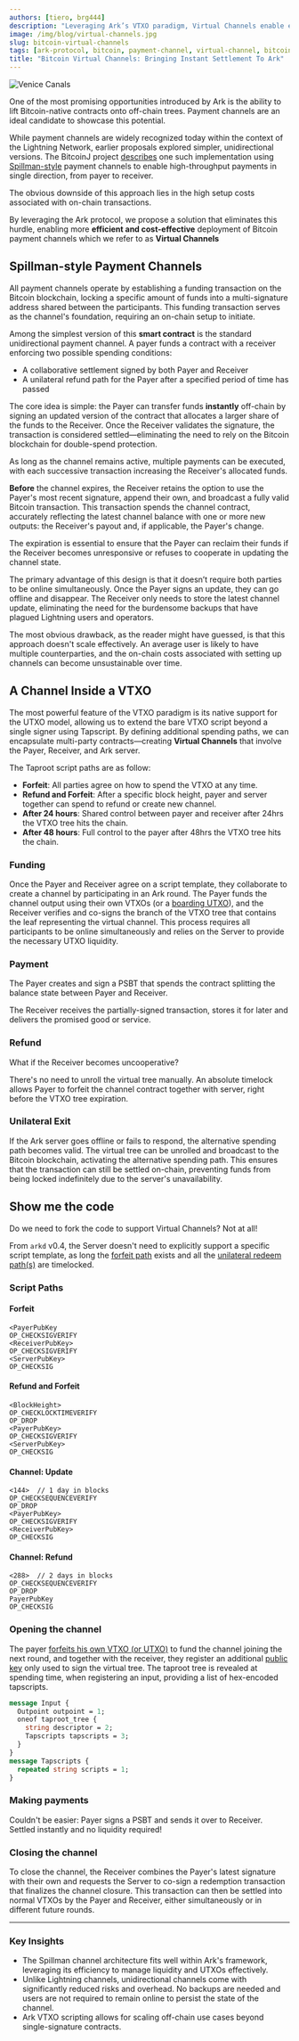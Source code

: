 ```yaml
---
authors: [tiero, brg444]
description: "Leveraging Ark’s VTXO paradigm, Virtual Channels enable efficient, low-cost Bitcoin payment channels by lifting smart contracts off-chain"
image: /img/blog/virtual-channels.jpg
slug: bitcoin-virtual-channels
tags: [ark-protocol, bitcoin, payment-channel, virtual-channel, bitcoin-script, vtxo, utxo]
title: "Bitcoin Virtual Channels: Bringing Instant Settlement To Ark"
---
```

![Venice Canals](/img/blog/virtual-channels.jpg)

One of the most promising opportunities introduced by Ark is the ability to lift Bitcoin-native contracts onto off-chain trees.
Payment channels are an ideal candidate to showcase this potential.

<!-- truncate -->

While payment channels are widely recognized today within the context of the Lightning Network, earlier proposals explored simpler, unidirectional versions.
The BitcoinJ project [describes](https://bitcoinj.org/working-with-micropayments) one such implementation using [Spillman-style](https://en.bitcoin.it/wiki/Payment_channels#Spillman-style_payment_channels) payment channels to enable high-throughput payments in single direction, from payer to receiver.

The obvious downside of this approach lies in the high setup costs associated with on-chain transactions.

By leveraging the Ark protocol, we propose a solution that eliminates this hurdle, enabling more **efficient and cost-effective** deployment of Bitcoin payment channels which we refer to as **Virtual Channels**


## Spillman-style Payment Channels

All payment channels operate by establishing a funding transaction on the Bitcoin blockchain, locking a specific amount of funds into a multi-signature address shared between the participants. This funding transaction serves as the channel's foundation, requiring an on-chain setup to initiate.

Among the simplest version of this **smart contract** is the standard unidirectional payment channel. A payer funds a contract with a receiver enforcing two possible spending conditions:

- A collaborative settlement signed by both Payer and Receiver
- A unilateral refund path for the Payer after a specified period of time has passed

The core idea is simple: the Payer can transfer funds **instantly** off-chain by signing an updated version of the contract that allocates a larger share of the funds to the Receiver. Once the Receiver validates the signature, the transaction is considered settled—eliminating the need to rely on the Bitcoin blockchain for double-spend protection.

As long as the channel remains active, multiple payments can be executed, with each successive transaction increasing the Receiver's allocated funds.

**Before** the channel expires, the Receiver retains the option to use the Payer's most recent signature, append their own, and broadcast a fully valid Bitcoin transaction. This transaction spends the channel contract, accurately reflecting the latest channel balance with one or more new outputs: the Receiver's payout and, if applicable, the Payer's change.

The expiration is essential to ensure that the Payer can reclaim their funds if the Receiver becomes unresponsive or refuses to cooperate in updating the channel state.

The primary advantage of this design is that it doesn’t require both parties to be online simultaneously. Once the Payer signs an update, they can go offline and disappear. The Receiver only needs to store the latest channel update, eliminating the need for the burdensome backups that have plagued Lightning users and operators.

The most obvious drawback, as the reader might have guessed, is that this approach doesn't scale effectively. An average user is likely to have multiple counterparties, and the on-chain costs associated with setting up channels can become unsustainable over time.

## A Channel Inside a VTXO

The most powerful feature of the VTXO paradigm is its native support for the UTXO model, allowing us to extend the bare VTXO script beyond a single signer using Tapscript. By defining additional spending paths, we can encapsulate multi-party contracts—creating **Virtual Channels** that involve the Payer, Receiver, and Ark server.

The Taproot script paths are as follow:

- **Forfeit**: All parties agree on how to spend the VTXO at any time.
- **Refund and Forfeit**: After a specific block height, payer and server together can spend to refund or create new channel.
- **After 24 hours**: Shared control between payer and receiver after 24hrs the VTXO tree hits the chain.
- **After 48 hours**: Full control to the payer after 48hrs the VTXO tree hits the chain.

### Funding

Once the Payer and Receiver agree on a script template, they collaborate to create a channel by participating in an Ark round. The Payer funds the channel output using their own VTXOs (or a [boarding UTXO](/docs/learn/boarding)), and the Receiver verifies and co-signs the branch of the VTXO tree that contains the leaf representing the virtual channel. This process requires all participants to be online simultaneously and relies on the Server to provide the necessary UTXO liquidity.

### Payment

The Payer creates and sign a PSBT that spends the contract splitting the balance state between Payer and Receiver.

The Receiver receives the partially-signed transaction, stores it for later and delivers the promised good or service.

### Refund

What if the Receiver becomes uncooperative?

There's no need to unroll the virtual tree manually. An absolute timelock allows Payer to forfeit the channel contract together with server, right before the VTXO tree expiration.
### Unilateral Exit

If the Ark server goes offline or fails to respond, the alternative spending path becomes valid. The virtual tree can be unrolled and broadcast to the Bitcoin blockchain, activating the alternative spending path. This ensures that the transaction can still be settled on-chain, preventing funds from being locked indefinitely due to the server's unavailability.

## Show me the code

Do we need to fork the code to support Virtual Channels? Not at all!

From `arkd` v0.4, the Server  doesn't need to explicitly support a specific script template, as long the [forfeit path](/docs/learn/concepts#forfeit-transaction) exists and all the [unilateral redeem path(s)](/docs/learn/concepts#vtxo) are timelocked.

### Script Paths

#### Forfeit

```hack
<PayerPubKey
OP_CHECKSIGVERIFY
<ReceiverPubKey>
OP_CHECKSIGVERIFY
<ServerPubKey>
OP_CHECKSIG
```

#### Refund and Forfeit

```hack
<BlockHeight>
OP_CHECKLOCKTIMEVERIFY
OP_DROP
<PayerPubKey>
OP_CHECKSIGVERIFY
<ServerPubKey>
OP_CHECKSIG
```

#### Channel: Update

```hack
<144>  // 1 day in blocks
OP_CHECKSEQUENCEVERIFY
OP_DROP
<PayerPubKey>
OP_CHECKSIGVERIFY
<ReceiverPubKey>
OP_CHECKSIG
```

#### Channel: Refund

```hack
<288>  // 2 days in blocks
OP_CHECKSEQUENCEVERIFY
OP_DROP
PayerPubKey
OP_CHECKSIG
```


### Opening the channel

The payer [forfeits his own VTXO (or UTXO)](https://github.com/ark-network/ark/blob/master/api-spec/protobuf/ark/v1/service.proto#L24-L29) to fund the channel joining the next round, and together with the receiver, they register an additional [public key](https://github.com/ark-network/ark/blob/master/api-spec/protobuf/ark/v1/service.proto#L141) only used to sign the virtual tree. The taproot tree is revealed at spending time, when registering an input, providing a list of hex-encoded tapscripts.

```protobuf
message Input {
  Outpoint outpoint = 1;
  oneof taproot_tree {
    string descriptor = 2;
    Tapscripts tapscripts = 3;
  }
}
message Tapscripts {
  repeated string scripts = 1;
}

```

### Making payments

Couldn't be easier: Payer signs a PSBT and sends it over to Receiver. Settled instantly and no liquidity required!

### Closing the channel

To close the channel, the Receiver combines the Payer's latest signature with their own and requests the Server to co-sign a redemption transaction that finalizes the channel closure. This transaction can then be settled into normal VTXOs by the Payer and Receiver, either simultaneously or in different future rounds.


---

### **Key Insights**

- The Spillman channel architecture fits well within Ark's framework, leveraging its efficiency to manage liquidity and UTXOs effectively.
- Unlike Lightning channels, unidirectional channels come with significantly reduced risks and overhead. No backups are needed and users are not required to remain online to persist the state of the channel.
- Ark VTXO scripting allows for scaling off-chain use cases beyond single-signature contracts.
